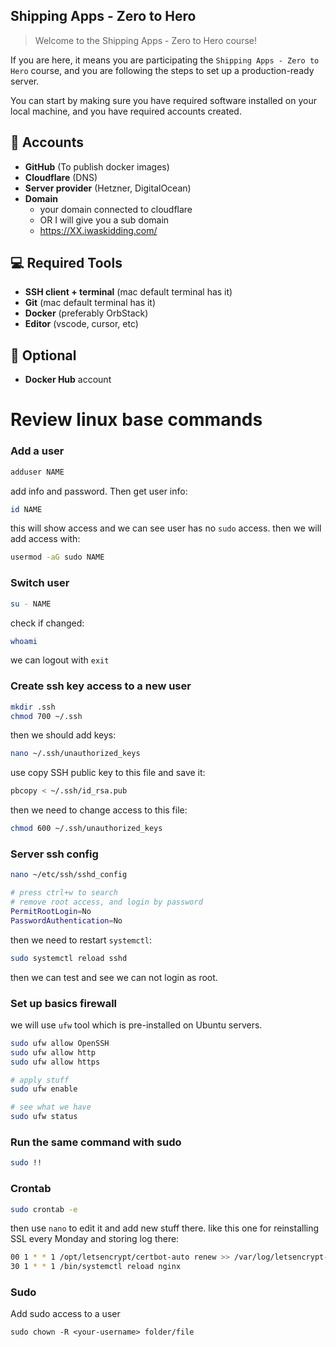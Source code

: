 ## Shipping Apps - Zero to Hero
> Welcome to the Shipping Apps - Zero to Hero course!

If you are here, it means you are participating the `Shipping Apps - Zero to Hero` course, and you are following the steps to set up a production-ready server.


You can start by making sure you have required software installed on your local machine, and you have required accounts created.


## 🔐 Accounts

- **GitHub** (To publish docker images)
- **Cloudflare** (DNS)
- **Server provider** (Hetzner, DigitalOcean)
- **Domain**
  - your domain connected to cloudflare
  - OR I will give you a sub domain
  - https://XX.iwaskidding.com/

## 💻 Required Tools

- **SSH client + terminal** (mac default terminal has it)
- **Git** (mac default terminal has it)
- **Docker** (preferably OrbStack)
- **Editor** (vscode, cursor, etc)


## 🎯 Optional

- **Docker Hub** account




# Review linux base commands

### Add a user
```bash
adduser NAME
```
add info and password. Then get user info:

```bash
id NAME
```
this will show access and we can see user has no `sudo` access.
then we will add access with:
```bash
usermod -aG sudo NAME
```

### Switch user
```bash
su - NAME
```
check if changed:
```bash
whoami
```
we can logout with `exit`

### Create ssh key access to a new user
```bash
mkdir .ssh
chmod 700 ~/.ssh
```
then we should add keys:
```bash
nano ~/.ssh/unauthorized_keys
```
use copy SSH public key to this file and save it:
```bash
pbcopy < ~/.ssh/id_rsa.pub
```
then we need to change access to this file:
```bash
chmod 600 ~/.ssh/unauthorized_keys
```


### Server ssh config
```bash
nano ~/etc/ssh/sshd_config

# press ctrl+w to search
# remove root access, and login by password
PermitRootLogin=No
PasswordAuthentication=No
```
then we need to restart `systemctl`:
```bash
sudo systemctl reload sshd
```
then we can test and see we can not login as root.


### Set up basics firewall
we will use `ufw` tool which is pre-installed on Ubuntu servers.
```bash
sudo ufw allow OpenSSH
sudo ufw allow http
sudo ufw allow https

# apply stuff
sudo ufw enable

# see what we have
sudo ufw status
```


### Run the same command with sudo
```bash
sudo !!
```


### Crontab
```bash
sudo crontab -e
```
then use `nano` to edit it and add new stuff there. like this one for reinstalling SSL every Monday and storing log there:
```bash
00 1 * * 1 /opt/letsencrypt/certbot-auto renew >> /var/log/letsencrypt-renewal.log
30 1 * * 1 /bin/systemctl reload nginx
```

### Sudo
Add sudo access to a user
```
sudo chown -R <your-username> folder/file
```

